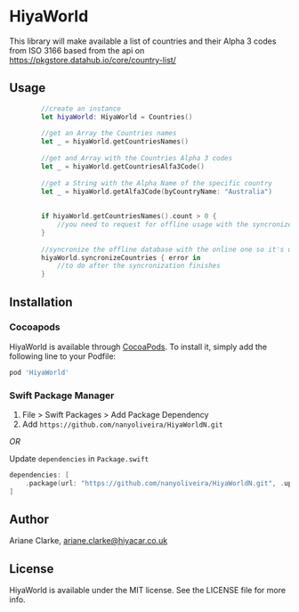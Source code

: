 # HiyaWorld
This library will make available a list of countries and their Alpha 3 codes from ISO 3166 based from the api on https://pkgstore.datahub.io/core/country-list/

## Usage

```swift
        //create an instance
        let hiyaWorld: HiyaWorld = Countries()
        
        //get an Array the Countries names
        let _ = hiyaWorld.getCountriesNames()
        
        //get and Array with the Countries Alpha 3 codes
        let _ = hiyaWorld.getCountriesAlfa3Code()
        
        //get a String with the Alpha Name of the specific country
        let _ = hiyaWorld.getAlfa3Code(byCountryName: "Australia")
        
        
        if hiyaWorld.getCountriesNames().count > 0 {
            //you need to request for offline usage with the syncronizeCountries method
        }
        
        //syncronize the offline database with the online one so it's up to date returning an optional error
        hiyaWorld.syncronizeCountries { error in
            //to do after the syncronization finishes
        }

```

## Installation


### Cocoapods


HiyaWorld is available through [CocoaPods](https://cocoapods.org). To install
it, simply add the following line to your Podfile:

```ruby
pod 'HiyaWorld'
```

### Swift Package Manager

1. File > Swift Packages > Add Package Dependency
2. Add `https://github.com/nanyoliveira/HiyaWorldN.git`

_OR_

Update `dependencies` in `Package.swift`
```swift
dependencies: [
    .package(url: "https://github.com/nanyoliveira/HiyaWorldN.git", .upToNextMajor(from: "1.0.0"))
]
```

## Author

Ariane Clarke, ariane.clarke@hiyacar.co.uk

## License

HiyaWorld is available under the MIT license. See the LICENSE file for more info.
